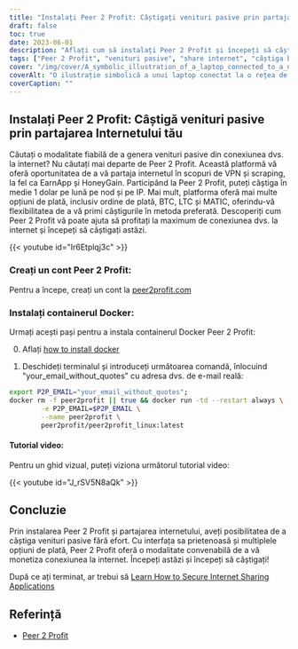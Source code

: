 ```yaml
---
title: "Instalați Peer 2 Profit: Câștigați venituri pasive prin partajarea Internetului dvs"
draft: false
toc: true
date: 2023-06-01
description: "Aflați cum să instalați Peer 2 Profit și începeți să câștigați un venit pasiv prin partajarea conexiunii dvs. la internet în scopuri de VPN și scraping, cu un câștig mediu lunar de 1 $ pe nod pe IP."
tags: ["Peer 2 Profit", "venituri pasive", "share internet", "câștiga bani", "VPN", "răzuire", "câștiga online", "opțiuni de plată", "mandate poștale", "BTC", "LTC", "MATIC", "Container Docker", "tutorial de instalare", "conexiune la internet", "câștiguri", "face bani", "venituri online", "monetizați internetul", "câștiga de acasă", "partajarea rețelei", "câștiga de pe internet", "câștigați din partajare", "câștigați fără efort", "creșterea veniturilor", "câștigați din VPN", "câștigați din răzuire", "câștigați de la Peer 2 Profit", "monetizarea internetului", "generarea de venituri pasive", "câștigați din partajarea rețelei"]
cover: "/img/cover/A_symbolic_illustration_of_a_laptop_connected_to_a_network.png"
coverAlt: "O ilustrație simbolică a unui laptop conectat la o rețea de noduri interconectate, reprezentând conceptul de partajare a internetului pentru generarea de venituri pasive."
coverCaption: ""
---
```


## Instalați Peer 2 Profit: Câștigă venituri pasive prin partajarea Internetului tău

Căutați o modalitate fiabilă de a genera venituri pasive din conexiunea dvs. la internet? Nu căutați mai departe de Peer 2 Profit. Această platformă vă oferă oportunitatea de a vă partaja internetul în scopuri de VPN și scraping, la fel ca EarnApp și HoneyGain. Participând la Peer 2 Profit, puteți câștiga în medie 1 dolar pe lună pe nod și pe IP. Mai mult, platforma oferă mai multe opțiuni de plată, inclusiv ordine de plată, BTC, LTC și MATIC, oferindu-vă flexibilitatea de a vă primi câștigurile în metoda preferată. Descoperiți cum Peer 2 Profit vă poate ajuta să profitați la maximum de conexiunea dvs. la internet și începeți să câștigați astăzi.

{{< youtube id="Ir6Etplqj3c" >}}

### Creați un cont Peer 2 Profit:
Pentru a începe, creați un cont la [peer2profit.com](https://peer2profit.com/)

### Instalați containerul Docker:
Urmați acești pași pentru a instala containerul Docker Peer 2 Profit:

0. Aflați [how to install docker](https://simeononsecurity.com/other/creating-profitable-low-powered-crypto-miners/#installing-docker)

1. Deschideți terminalul și introduceți următoarea comandă, înlocuind "your_email_without_quotes" cu adresa dvs. de e-mail reală:
```bash
export P2P_EMAIL="your_email_without_quotes";
docker rm -f peer2profit || true && docker run -td --restart always \
        -e P2P_EMAIL=$P2P_EMAIL \
        --name peer2profit \
        peer2profit/peer2profit_linux:latest
```

#### Tutorial video:
Pentru un ghid vizual, puteți viziona următorul tutorial video:

{{< youtube id="J_rSV5N8aQk" >}}

## Concluzie
Prin instalarea Peer 2 Profit și partajarea internetului, aveți posibilitatea de a câștiga venituri pasive fără efort. Cu interfața sa prietenoasă și multiplele opțiuni de plată, Peer 2 Profit oferă o modalitate convenabilă de a vă monetiza conexiunea la internet. Începeți astăzi și începeți să câștigați!

După ce ați terminat, ar trebui să [Learn How to Secure Internet Sharing Applications](https://simeononsecurity.com/other/how-to-secure-internet-sharing-applications/)

## Referință
- [Peer 2 Profit](https://peer2profit.com/)